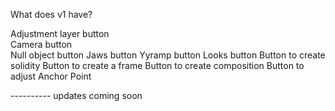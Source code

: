 What does v1 have?

Adjustment layer button                                                            
Camera button                                                                
Null object button
Jaws button
Yyramp button
Looks button
Button to create solidity
Button to create a frame
Button to create composition
Button to adjust Anchor Point

---------- updates coming soon
